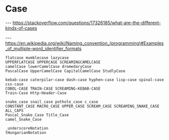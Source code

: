 # Case

--- <https://stackoverflow.com/questions/17326185/what-are-the-different-kinds-of-cases>

--- <https://en.wikipedia.org/wiki/Naming_convention_(programming)#Examples_of_multiple-word_identifier_formats>

```
flatcase mumblecase lazycase
UPPERFLATCASE UPPERCASE SCREAMINGCAMELCASE
camelCase lowerCamelCase dromedaryCase
PascalCase UpperCamelCase CapitalCamelCase StudlyCase

kebab-case caterpilar-case dash-case hyphen-case lisp-case spinal-case css-case
COBOL-CASE TRAIN-CASE SCREAMING-KEBAB-CASE
Train-Case Http-Header-Case

snake_case snail_case pothole_case c_case
CONSTANT_CASE MACRO_CASE UPPER_CASE SCREAM_CASE SCREAMING_SNAKE_CASE ALL_CAPS
Pascal_Snake_Case Title_Case
camel_Snake_Case

_underscoreNotation
tHungarianNotation
```
